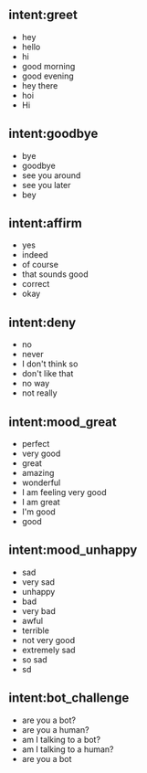 ## intent:greet
- hey
- hello
- hi
- good morning
- good evening
- hey there
- hoi
- Hi

## intent:goodbye
- bye
- goodbye
- see you around
- see you later
- bey

## intent:affirm
- yes
- indeed
- of course
- that sounds good
- correct
- okay

## intent:deny
- no
- never
- I don't think so
- don't like that
- no way
- not really

## intent:mood_great
- perfect
- very good
- great
- amazing
- wonderful
- I am feeling very good
- I am great
- I'm good
- good

## intent:mood_unhappy
- sad
- very sad
- unhappy
- bad
- very bad
- awful
- terrible
- not very good
- extremely sad
- so sad
- sd

## intent:bot_challenge
- are you a bot?
- are you a human?
- am I talking to a bot?
- am I talking to a human?
- are you a bot
